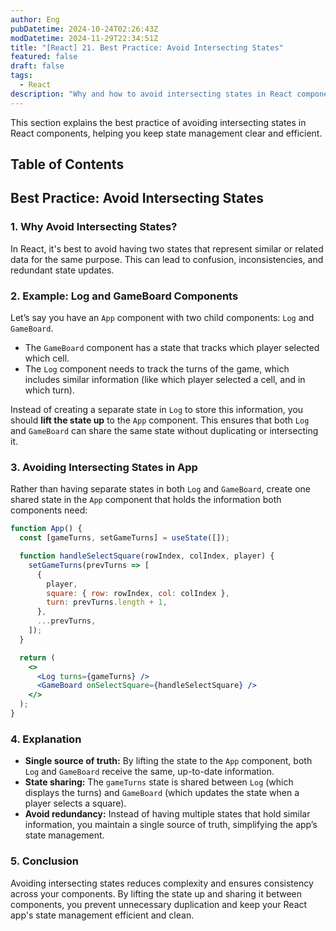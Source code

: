```yaml
---
author: Eng
pubDatetime: 2024-10-24T02:26:43Z
modDatetime: 2024-11-29T22:34:51Z
title: "[React] 21. Best Practice: Avoid Intersecting States"
featured: false
draft: false
tags:
  - React
description: "Why and how to avoid intersecting states in React components."
---
```


This section explains the best practice of avoiding intersecting states in React components, helping you keep state management clear and efficient.

## Table of Contents

## Best Practice: Avoid Intersecting States

### 1. Why Avoid Intersecting States?

In React, it's best to avoid having two states that represent similar or related data for the same purpose. This can lead to confusion, inconsistencies, and redundant state updates.

### 2. Example: Log and GameBoard Components

Let’s say you have an `App` component with two child components: `Log` and `GameBoard`.

- The `GameBoard` component has a state that tracks which player selected which cell.
- The `Log` component needs to track the turns of the game, which includes similar information (like which player selected a cell, and in which turn).

Instead of creating a separate state in `Log` to store this information, you should **lift the state up** to the `App` component. This ensures that both `Log` and `GameBoard` can share the same state without duplicating or intersecting it.

### 3. Avoiding Intersecting States in App

Rather than having separate states in both `Log` and `GameBoard`, create one shared state in the `App` component that holds the information both components need:

```jsx
function App() {
  const [gameTurns, setGameTurns] = useState([]);

  function handleSelectSquare(rowIndex, colIndex, player) {
    setGameTurns(prevTurns => [
      {
        player,
        square: { row: rowIndex, col: colIndex },
        turn: prevTurns.length + 1,
      },
      ...prevTurns,
    ]);
  }

  return (
    <>
      <Log turns={gameTurns} />
      <GameBoard onSelectSquare={handleSelectSquare} />
    </>
  );
}
```

### 4. Explanation

- **Single source of truth:** By lifting the state to the `App` component, both `Log` and `GameBoard` receive the same, up-to-date information.
- **State sharing:** The `gameTurns` state is shared between `Log` (which displays the turns) and `GameBoard` (which updates the state when a player selects a square).
- **Avoid redundancy:** Instead of having multiple states that hold similar information, you maintain a single source of truth, simplifying the app’s state management.

### 5. Conclusion

Avoiding intersecting states reduces complexity and ensures consistency across your components. By lifting the state up and sharing it between components, you prevent unnecessary duplication and keep your React app's state management efficient and clean.
